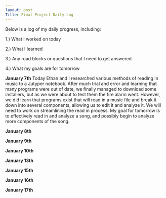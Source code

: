 ```yaml
---
layout: post
Title: Final Project Daily Log
---
```


Below is a log of my daily progress, including:

1.) What I worked on today

2.) What I learned

3.) Any road blocks or questions that I need to get answered

4.) What my goals are for tomorrow

**January 7th**
Today Ethan and I researched various methods of reading in music to a Jutyper notebook. After much trial and error and learning that many programs were out of date, we finally managed to download some installers, but as we were about to test them the fire alarm went. However, we did learn that programs exist that will read in a music file and break it down into several components, allowing us to edit it and analyze it. We will need to work on streamlining the read in process. My goal for tomorrow is to effectively read in and analyze a song, and possibly begin to analyze more components of the song.

**January 8th**

**January 9th**

**January 10th**

**January 13th**

**January 15th**

**January 16th**

**January 17th**
